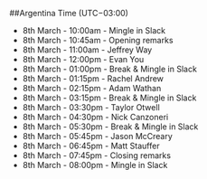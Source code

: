 ##Argentina Time (UTC−03:00)

- 8th March - 10:00am - Mingle in Slack
- 8th March - 10:45am - Opening remarks
- 8th March - 11:00am - Jeffrey Way
- 8th March - 12:00pm - Evan You
- 8th March - 01:00pm - Break & Mingle in Slack
- 8th March - 01:15pm - Rachel Andrew
- 8th March - 02:15pm - Adam Wathan
- 8th March - 03:15pm - Break & Mingle in Slack
- 8th March - 03:30pm - Taylor Otwell
- 8th March - 04:30pm - Nick Canzoneri
- 8th March - 05:30pm - Break & Mingle in Slack
- 8th March - 05:45pm - Jason McCreary
- 8th March - 06:45pm - Matt Stauffer
- 8th March - 07:45pm - Closing remarks
- 8th March - 08:00pm - Mingle in Slack
